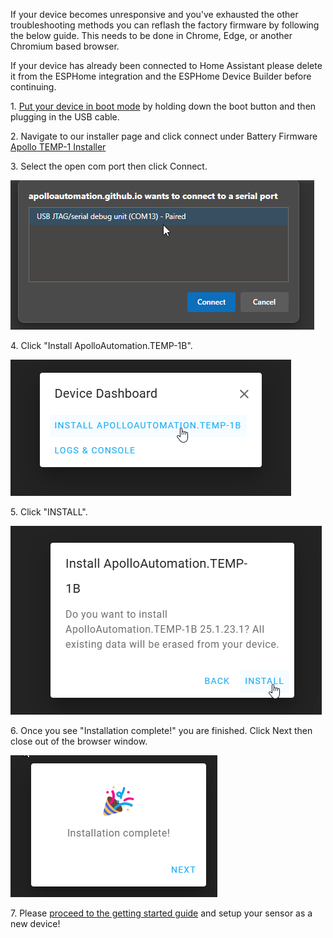 If your device becomes unresponsive and you've exhausted the other troubleshooting methods you can reflash the factory firmware by following the below guide. This needs to be done in Chrome, Edge, or another Chromium based browser.

If your device has already been connected to Home Assistant please delete it from the ESPHome integration and the ESPHome Device Builder before continuing.

1\. <a href="https://wiki.apolloautomation.com/products/temp1/troubleshooting/temp1-boot-mode/" target="_blank" rel="noopener">Put your device in boot mode</a> by holding down the boot button and then plugging in the USB cable.

2\. Navigate to our installer page and click connect under Battery Firmware [Apollo TEMP-1 Installer](https://apolloautomation.github.io/TEMP-1/)

3\. Select the open com port then click Connect.

![](assets/temp-1b-reflash-pic-2-1.png)

4\. Click "Install ApolloAutomation.TEMP-1B".

![](assets/temp-1b-reflash-pic-3.png)

5\. Click "INSTALL".

![](assets/temp-1b-reflash-pic-4.png)

6\. Once you see "Installation complete!" you are finished. Click Next then close out of the browser window.

![](assets/temp-1b-reflash-pic-7.png)

7\. Please <a href="https://wiki.apolloautomation.com/products/general/setup/getting-started/" target="_blank" rel="noopener">proceed to the getting started guide</a> and setup your sensor as a new device!
